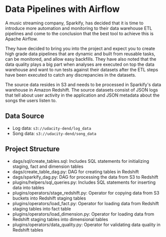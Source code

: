 # Data Pipelines with Airflow

A music streaming company, Sparkify, has decided that it is time to introduce more automation and monitoring to their data warehouse ETL pipelines and come to the conclusion that the best tool to achieve this is Apache Airflow.

They have decided to bring you into the project and expect you to create high grade data pipelines that are dynamic and built from reusable tasks, can be monitored, and allow easy backfills. They have also noted that the data quality plays a big part when analyses are executed on top the data warehouse and want to run tests against their datasets after the ETL steps have been executed to catch any discrepancies in the datasets.

The source data resides in S3 and needs to be processed in Sparkify's data warehouse in Amazon Redshift. The source datasets consist of JSON logs that tell about user activity in the application and JSON metadata about the songs the users listen to.

## Data Source

- Log data: `s3://udacity-dend/log_data`
- Song data: `s3://udacity-dend/song_data`

## Project Structure

- dags/sql/create_tables.sql: Includes SQL statements for initializing staging, fact and dimension tables
- dags/create_table_dag.py: DAG for creating tables in Redshift
- dags/sparkify_dag.py: DAG for processing the data from S3 to Redshift
- plugins/helpers/sql_queries.py: Includes SQL statements for inserting data into tables
- plugins/operators/stage_redshift.py: Operator for copying data from S3 buckets into Redshift staging tables
- plugins/operators/load_fact.py: Operator for loading data from Redshift staging tables into fact table
- plugins/operators/load_dimension.py: Operator for loading data from Redshift staging tables into dimensional tables
- plugins/operators/data_quality.py: Operator for validating data quality in Redshift tables
